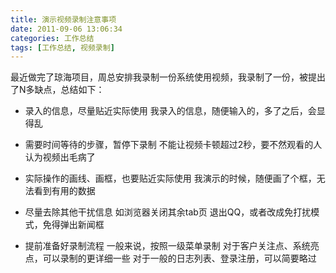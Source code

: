 ```yaml
---
title: 演示视频录制注意事项
date: 2011-09-06 13:06:34
categories: 工作总结
tags: [工作总结, 视频录制]
---
```


最近做完了琼海项目，周总安排我录制一份系统使用视频，我录制了一份，被提出了N多缺点，总结如下：

* 录入的信息，尽量贴近实际使用
我录入的信息，随便输入的，多了之后，会显得乱

* 需要时间等待的步骤，暂停下录制
不能让视频卡顿超过2秒，要不然观看的人认为视频出毛病了

<!-- more -->

* 实际操作的画线、画框，也要贴近实际使用
我演示的时候，随便画了个框，无法看到有用的数据

* 尽量去除其他干扰信息
如浏览器关闭其余tab页
退出QQ，或者改成免打扰模式，免得弹出新闻框

* 提前准备好录制流程
一般来说，按照一级菜单录制
对于客户关注点、系统亮点，可以录制的更详细一些
对于一般的日志列表、登录注册，可以简要略过